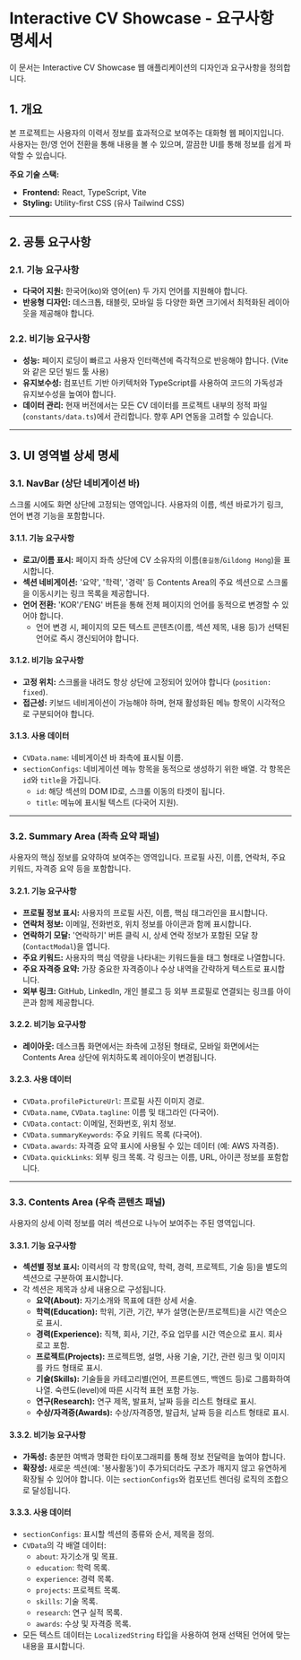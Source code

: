 # Interactive CV Showcase - 요구사항 명세서

이 문서는 Interactive CV Showcase 웹 애플리케이션의 디자인과 요구사항을 정의합니다.

## 1. 개요

본 프로젝트는 사용자의 이력서 정보를 효과적으로 보여주는 대화형 웹 페이지입니다. 사용자는 한/영 언어 전환을 통해 내용을 볼 수 있으며, 깔끔한 UI를 통해 정보를 쉽게 파악할 수 있습니다.

**주요 기술 스택:**
-   **Frontend:** React, TypeScript, Vite
-   **Styling:** Utility-first CSS (유사 Tailwind CSS)

---

## 2. 공통 요구사항

### 2.1. 기능 요구사항
-   **다국어 지원:** 한국어(ko)와 영어(en) 두 가지 언어를 지원해야 합니다.
-   **반응형 디자인:** 데스크톱, 태블릿, 모바일 등 다양한 화면 크기에서 최적화된 레이아웃을 제공해야 합니다.

### 2.2. 비기능 요구사항
-   **성능:** 페이지 로딩이 빠르고 사용자 인터랙션에 즉각적으로 반응해야 합니다. (Vite와 같은 모던 빌드 툴 사용)
-   **유지보수성:** 컴포넌트 기반 아키텍처와 TypeScript를 사용하여 코드의 가독성과 유지보수성을 높여야 합니다.
-   **데이터 관리:** 현재 버전에서는 모든 CV 데이터를 프로젝트 내부의 정적 파일(`constants/data.ts`)에서 관리합니다. 향후 API 연동을 고려할 수 있습니다.

---

## 3. UI 영역별 상세 명세

### 3.1. NavBar (상단 네비게이션 바)

스크롤 시에도 화면 상단에 고정되는 영역입니다. 사용자의 이름, 섹션 바로가기 링크, 언어 변경 기능을 포함합니다.

#### 3.1.1. 기능 요구사항
-   **로고/이름 표시:** 페이지 좌측 상단에 CV 소유자의 이름(`홍길동`/`Gildong Hong`)을 표시합니다.
-   **섹션 네비게이션:** '요약', '학력', '경력' 등 Contents Area의 주요 섹션으로 스크롤을 이동시키는 링크 목록을 제공합니다.
-   **언어 전환:** 'KOR'/'ENG' 버튼을 통해 전체 페이지의 언어를 동적으로 변경할 수 있어야 합니다.
    -   언어 변경 시, 페이지의 모든 텍스트 콘텐츠(이름, 섹션 제목, 내용 등)가 선택된 언어로 즉시 갱신되어야 합니다.

#### 3.1.2. 비기능 요구사항
-   **고정 위치:** 스크롤을 내려도 항상 상단에 고정되어 있어야 합니다 (`position: fixed`).
-   **접근성:** 키보드 네비게이션이 가능해야 하며, 현재 활성화된 메뉴 항목이 시각적으로 구분되어야 합니다.

#### 3.1.3. 사용 데이터
-   `CVData.name`: 네비게이션 바 좌측에 표시될 이름.
-   `sectionConfigs`: 네비게이션 메뉴 항목을 동적으로 생성하기 위한 배열. 각 항목은 `id`와 `title`을 가집니다.
    -   `id`: 해당 섹션의 DOM ID로, 스크롤 이동의 타겟이 됩니다.
    -   `title`: 메뉴에 표시될 텍스트 (다국어 지원).

---

### 3.2. Summary Area (좌측 요약 패널)

사용자의 핵심 정보를 요약하여 보여주는 영역입니다. 프로필 사진, 이름, 연락처, 주요 키워드, 자격증 요약 등을 포함합니다.

#### 3.2.1. 기능 요구사항
-   **프로필 정보 표시:** 사용자의 프로필 사진, 이름, 핵심 태그라인을 표시합니다.
-   **연락처 정보:** 이메일, 전화번호, 위치 정보를 아이콘과 함께 표시합니다.
-   **연락하기 모달:** '연락하기' 버튼 클릭 시, 상세 연락 정보가 포함된 모달 창(`ContactModal`)을 엽니다.
-   **주요 키워드:** 사용자의 핵심 역량을 나타내는 키워드들을 태그 형태로 나열합니다.
-   **주요 자격증 요약:** 가장 중요한 자격증이나 수상 내역을 간략하게 텍스트로 표시합니다.
-   **외부 링크:** GitHub, LinkedIn, 개인 블로그 등 외부 프로필로 연결되는 링크를 아이콘과 함께 제공합니다.

#### 3.2.2. 비기능 요구사항
-   **레이아웃:** 데스크톱 화면에서는 좌측에 고정된 형태로, 모바일 화면에서는 Contents Area 상단에 위치하도록 레이아웃이 변경됩니다.

#### 3.2.3. 사용 데이터
-   `CVData.profilePictureUrl`: 프로필 사진 이미지 경로.
-   `CVData.name`, `CVData.tagline`: 이름 및 태그라인 (다국어).
-   `CVData.contact`: 이메일, 전화번호, 위치 정보.
-   `CVData.summaryKeywords`: 주요 키워드 목록 (다국어).
-   `CVData.awards`: 자격증 요약 표시에 사용될 수 있는 데이터 (예: AWS 자격증).
-   `CVData.quickLinks`: 외부 링크 목록. 각 링크는 이름, URL, 아이콘 정보를 포함합니다.

---

### 3.3. Contents Area (우측 콘텐츠 패널)

사용자의 상세 이력 정보를 여러 섹션으로 나누어 보여주는 주된 영역입니다.

#### 3.3.1. 기능 요구사항
-   **섹션별 정보 표시:** 이력서의 각 항목(요약, 학력, 경력, 프로젝트, 기술 등)을 별도의 섹션으로 구분하여 표시합니다.
-   각 섹션은 제목과 상세 내용으로 구성됩니다.
    -   **요약(About):** 자기소개와 목표에 대한 상세 서술.
    -   **학력(Education):** 학위, 기관, 기간, 부가 설명(논문/프로젝트)을 시간 역순으로 표시.
    -   **경력(Experience):** 직책, 회사, 기간, 주요 업무를 시간 역순으로 표시. 회사 로고 포함.
    -   **프로젝트(Projects):** 프로젝트명, 설명, 사용 기술, 기간, 관련 링크 및 이미지를 카드 형태로 표시.
    -   **기술(Skills):** 기술들을 카테고리별(언어, 프론트엔드, 백엔드 등)로 그룹화하여 나열. 숙련도(level)에 따른 시각적 표현 포함 가능.
    -   **연구(Research):** 연구 제목, 발표처, 날짜 등을 리스트 형태로 표시.
    -   **수상/자격증(Awards):** 수상/자격증명, 발급처, 날짜 등을 리스트 형태로 표시.

#### 3.3.2. 비기능 요구사항
-   **가독성:** 충분한 여백과 명확한 타이포그래피를 통해 정보 전달력을 높여야 합니다.
-   **확장성:** 새로운 섹션(예: '봉사활동')이 추가되더라도 구조가 깨지지 않고 유연하게 확장될 수 있어야 합니다. 이는 `sectionConfigs`와 컴포넌트 렌더링 로직의 조합으로 달성됩니다.

#### 3.3.3. 사용 데이터
-   `sectionConfigs`: 표시할 섹션의 종류와 순서, 제목을 정의.
-   `CVData`의 각 배열 데이터:
    -   `about`: 자기소개 및 목표.
    -   `education`: 학력 목록.
    -   `experience`: 경력 목록.
    -   `projects`: 프로젝트 목록.
    -   `skills`: 기술 목록.
    -   `research`: 연구 실적 목록.
    -   `awards`: 수상 및 자격증 목록.
-   모든 텍스트 데이터는 `LocalizedString` 타입을 사용하여 현재 선택된 언어에 맞는 내용을 표시합니다. 